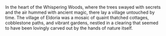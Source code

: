 In the heart of the Whispering Woods, where the trees swayed with secrets and the air hummed with ancient magic, there lay a village untouched by time. The village of Eldoria was a mosaic of quaint thatched cottages, cobblestone paths, and vibrant gardens, nestled in a clearing that seemed to have been lovingly carved out by the hands of nature itself.

